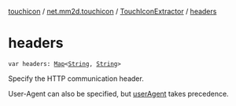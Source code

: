 [touchicon](../../index.md) / [net.mm2d.touchicon](../index.md) / [TouchIconExtractor](index.md) / [headers](./headers.md)

# headers

`var headers: `[`Map`](https://kotlinlang.org/api/latest/jvm/stdlib/kotlin.collections/-map/index.html)`<`[`String`](https://kotlinlang.org/api/latest/jvm/stdlib/kotlin/-string/index.html)`, `[`String`](https://kotlinlang.org/api/latest/jvm/stdlib/kotlin/-string/index.html)`>`

Specify the HTTP communication header.

User-Agent can also be specified, but [userAgent](user-agent.md) takes precedence.

